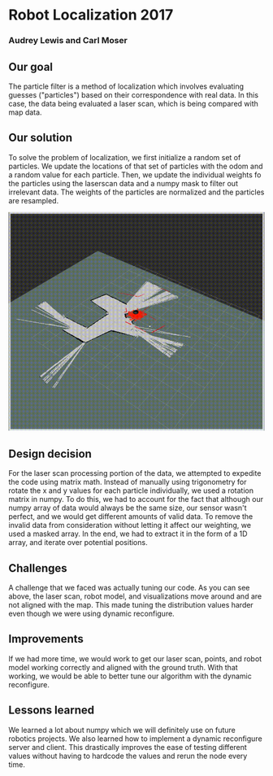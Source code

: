 # Robot Localization 2017
### Audrey Lewis and Carl Moser

## Our goal
The particle filter is a method of localization which involves evaluating guesses ("particles") based on their correspondence with real data. In this case, the data being evaluated a laser scan, which is being compared with map data.

## Our solution
To solve the problem of localization, we first initialize a random set of particles. We update the locations of that set of particles with the odom and a random value for each particle. Then, we update the individual weights fo the particles using the laserscan data and a numpy mask to filter out irrelevant data. The weights of the particles are normalized and the particles are resampled.

![](rviz.gif)

## Design decision
For the laser scan processing portion of the data, we attempted to expedite the code using matrix math. Instead of manually using trigonometry for rotate the x and y values for each particle individually, we used a rotation matrix in numpy. To do this, we had to account for the fact that although our numpy array of data would always be the same size, our sensor wasn't perfect, and we would get different amounts of valid data. To remove the invalid data from consideration without letting it affect our weighting, we used a masked array. In the end, we had to extract it in the form of a 1D array, and iterate over potential positions.

## Challenges

A challenge that we faced was actually tuning our code. As you can see above, the laser scan, robot model, and visualizations move around and are not aligned with the map. This made tuning the distribution values harder even though we were using dynamic reconfigure.

## Improvements

If we had more time, we would work to get our laser scan, points, and robot model working correctly and aligned with the ground truth. With that working, we would be able to better tune our algorithm with the dynamic reconfigure.

## Lessons learned

We learned a lot about numpy which we will definitely use on future robotics projects. We also learned how to implement a dynamic reconfigure server and client. This drastically improves the ease of testing different values without having to hardcode the values and rerun the node every time.
